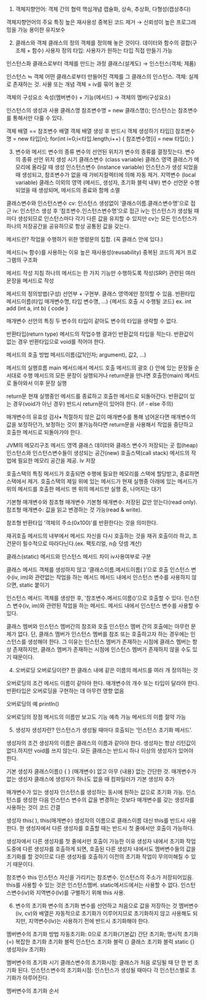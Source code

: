 1. 객체지향언어: 객체 간의 협력
핵심개념
캡슐화, 상속, 추상화, 다형성(캡상추다)

객체지향언어의 주요 특징
높은 재사용성
중복된 코드 제거 → 신뢰성이 높은 프로그래밍을 가능
용이한 유지보수

2. 클래스와 객체
클래스의 정의
객체를 정의해 놓은 것이다.
데이터와 함수의 결합(구조체 + 함수)
사용자 정의 타입: 사용자가 원하는 타입 직접 만들기 가능 

인스턴스화
클래스로부터 객체를 만드는 과정
클래스(설계도) → 인스턴스(객체; 제품)

인스턴스 ≒ 객체
어떤 클래스로부터 만들어진 객체를 그 클래스의 인스턴스.
객체: 실제로 존재하는 것. 사물 또는 개념
객체 = iv를 묶어 놓은 것

객체의 구성요소
속성(멤버변수) + 기능(메서드) → 객체의 멤버(구성요소)

인스턴스의 생성과 사용
클래스명 참조변수명 = new 클래스명();
인스턴스는 참조변수를 통해서만 다룰 수 있다.

객체 배열 == 참조변수 배열
객체 배열 생성 후 반드시 객체 생성하기
타입[] 참조변수명 = new 타입[n];
for(int i=0;i<타입.length;i++) {
참조변수명[i] = new 타입();
}

3. 변수와 메서드
변수의 종류
변수의 선언된 위치가 변수의 종류를 결정짓는다.
변수의 종류
선언 위치
생성 시기
클래스변수
(class variable)
클래스 영역
클래스가 메모리에 올라갈 때 생성
인스턴스변수
(instance variable)
인스턴스가 생성 되었을 때 생성되고, 참조변수가 없을 때 가비지컬렉터에 의해 자동 제거.
지역변수
(local variable)
클래스 이외의 영역
(메서드, 생성자, 초기화 블럭 내부)
변수 선언문 수행되었을 때 생성되며, 메서드의 종료와 함께 소멸


클래스변수와 인스턴스변수
cv: 인스턴스 생성없이 ‘클래스이름.클래스변수명'으로 접근 
iv: 인스턴스 생성 후 ‘참조변수.인스턴스변수명’으로 접근
iv는 인스턴스가 생성될 때마다 생성되므로 인스턴스마다 각기 다른 값을 유지할 수 있지만 cv는 모든 인스턴스가 하나의 저장공간을 공유하므로 항상 공통된 값을 갖는다.

메서드란?
작업을 수행하기 위한 명령문의 집합. (꼭 클래스 안에 있다.)

메서드(≒ 함수)를 사용하는 이유
높은 재사용성(reusability)
중복된 코드의 제거
프로그램의 구조화

메서드 작성 지침
하나의 메서드는 한 가지 기능만 수행하도록 작성(SRP)
관련된 여러 문장을 메서드로 작성

메서드의 정의방법(구성)
선언부 + 구현부. 클래스 영역에만 정의할 수 있음.
반환타입 메서드이름(타입 매개변수명, 타입 변수명, …)
{메서드 호출 시 수행될 코드}
ex. int add (int a, int b) { code }

매개변수 선언의 특징
두 변수의 타입이 같아도 변수의 타입을 생략할 수 없다.

반환타입(return type)
메서드의 작업수행 결과인 반환값의 타입을 적는다. 반환값이 없는 경우 반환타입으로 void를 적어야 한다.

메서드의 호출 방법
메서드이름(값1(인자; argument), 값2, …) 

메서드의 실행흐름
main 메서드에서 메서드 호출
메서드의 괄호 {} 안에 있는 문장들 순서대로 수행
메서드의 모든 문장이 실행되거나 return문을 만나면 호출한(main) 메서드로 돌아와서 이후 문장 실행

return문
현재 실행중인 메서드를 종료하고 호출한 메서드로 되돌아간다.
반환값이 있는 경우(void가 아닌 경우) 반드시 return문이 있어야 한다. (if - else 주의)

매개변수의 유효성 검사⭑
적절하지 않은 값이 매개변수를 통해 넘어온다면 매개변수의 값을 보정하던가, 보정하는 것이 불가능하다면 return문을 사용해서 작업을 중단하고 호출한 메서드로 되돌아가야 한다.

JVM의 메모리구조
메서드 영역
클래스 데이터와 클래스 변수가 저장되는 곳
힙(heap)
인스턴스와 인스턴스변수들이 생성되는 공간(new)
호출스택(call stack)
메서드의 작업에 필요한 메모리 공간을 제공. lv 저장

호출스택의 특징
메서드가 호출되면 수행에 필요한 메모리를 스택에 할당받고, 종료하면 스택에서 제거.
호출스택의 제일 위에 있는 메서드가 현재 실행중
아래에 있는 메서드가 위의 메서드를 호출한 메서드
맨 위의 메서드만 실행 중, 나머지는 대기

기본형 매개변수와 참조형 매개변수
기본형 매개변수: 저장된 값만 얻는다(read only).
참조형 매개변수: 값을 읽고 변경하는 것 가능(read & write).

참조형 반환타입
‘객체의 주소(0x100)'를 반환한다는 것을 의미한다.

재귀호출
메서드의 내부에서 메서드 자신을 다시 호출하는 것을 재귀 호출이라 하고, 조건문이 필수적으로 따라다닌다.(ex. 팩토리얼, n승 덧셈 계산)

클래스(static) 메서드와 인스턴스 메서드 차이
iv사용여부로 구분

클래스 메서드
객체를 생성하지 않고 ‘클래스이름.메서드이름( )’으로 호출
인스턴스 변수(iv, im)와 관련없는 작업을 하는 메서드
메서드 내에서 인스턴스 변수를 사용하지 않으면, static 붙이기

인스턴스 메서드
객체를 생성한 후, ‘참조변수.메서드이름()’으로 호출할 수 있다.
인스턴스 변수(iv, im)와 관련된 작업을 하는 메서드.
메서드 내에서 인스턴스 변수를 사용할 수 있다.

클래스 멤버와 인스턴스 멤버간의 참조와 호출
인스턴스 멤버 간의 호출에는 아무런 문제가 없다. 단, 클래스 멤버가 인스턴스 멤버를 참조 또는 호출하고자 하는 경우에는 인스턴스를 생성해야 한다. 그 이유는 인스턴스 멤버가 존재하는 시점에 클래스 멤버는 항상 존재하지만, 클래스 멤버가 존재하는 시점에 인스턴스 멤버가 존재하지 않을 수도 있기 때문이다.

4. 오버로딩
오버로딩이란?
한 클래스 내에 같은 이름의 메서드를 여러 개 정의하는 것

오버로딩의 조건
메서드 이름이 같아야 한다.
매개변수의 개수 또는 타입이 달라야 한다.
반환타입은 오버로딩을 구현하는 데 아무런 영향 없음

오버로딩의 예
println()

오버로딩의 장점
메서드의 이름만 보고도 기능 예측 가능
메서드의 이름 절약 가능

5. 생성자
생성자란?
인스턴스가 생성될 때마다 호출되는 ‘인스턴스 초기화 메서드’.

생성자의 조건
생성자의 이름은 클래스의 이름과 같아야 한다.
생성자는 항상 리턴값이 없다.하지만 void를 쓰지 않는다. 
모든 클래스는 반드시 하나 이상의 생성자가 있어야 한다.

기본 생성자
클래스이름() { } (매개변수) 없고 아무 {내용} 없는 간단한 것.
매개변수가 없는 생성자
클래스에 생성자가 하나도 없을 때 컴파일러가 기본 생성자 추가 

매개변수가 있는 생성자
인스턴스를 생성하는 동시에 원하는 값으로 초기화 가능.
인스턴스를 생성한 다음 인스턴스 변수의 값을 변경하는 것보다 매개변수를 갖는 생성자를 사용하는 것이 코드 간결 

생성자 this( ), this(매개변수)
생성자의 이름으로 클래스이름 대신 this를 반드시 사용한다.
한 생성자에서 다른 생성자를 호출할 때는 반드시 첫 줄에서만 호출이 가능하다.

생성자에서 다른 생성자를 첫 줄에서만 호출이 가능한 이유 
생성자 내에서 초기화 작업 도중에 다른 생성자를 호출하게 되면, 호출된 다른 생성자 내에서도 멤버변수들의 값을 초기화를 할 것이므로 다른 생성자를 호출하기 이전의 초기화 작업이 무의미해질 수 있기 때문이다. 

참조변수 this
인스턴스 자신을 가리키는 참조변수. 인스턴스의 주소가 저장되어있음.
this를 사용할 수 있는 것은 인스턴스멤버. static메서드에서는 사용할 수 없다.
인스턴스변수(iv)와 지역변수(lv)를 구별하기 위해 this 사용. 

6. 변수의 초기화
변수의 초기화
변수를 선언하고 처음으로 값을 저장하는 것
멤버변수(iv, cv)와 배열은 자동적으로 초기화가 이루어지므로 초기화하지 않고 사용해도 되지만, 지역변수(lv)는 사용하기 전에 반드시 초기화해야 한다.

멤버변수의 초기화 방법
자동초기화: 0으로 초기화(기본값)
간단 초기화; 명시적 초기화(=)
복잡한 초기화
초기화 블럭
인스턴스 초기화 블럭 {}
클래스 초기화 블럭 static {}
생성자(iv 초기화)

멤버변수의 초기화 시기
클래스변수의 초기화시점: 클래스가 처음 로딩될 때 단 한 번 초기화 된다.
인스턴스변수의 초기화시점: 인스턴스가 생성될 때마다 각 인스턴스별로 초기화가 아루어진다.

멤버변수의 초기화 순서

